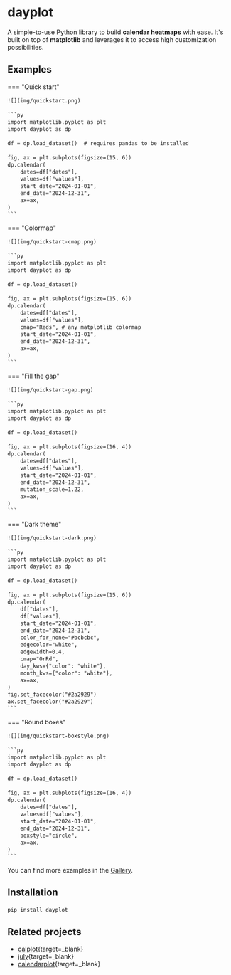 # dayplot

A simple-to-use Python library to build **calendar heatmaps** with ease. It's built on top of **matplotlib** and leverages it to access high customization possibilities.

## Examples

=== "Quick start"

    ![](img/quickstart.png)

    ```py
    import matplotlib.pyplot as plt
    import dayplot as dp

    df = dp.load_dataset()  # requires pandas to be installed

    fig, ax = plt.subplots(figsize=(15, 6))
    dp.calendar(
        dates=df["dates"],
        values=df["values"],
        start_date="2024-01-01",
        end_date="2024-12-31",
        ax=ax,
    )
    ```

=== "Colormap"

    ![](img/quickstart-cmap.png)

    ```py
    import matplotlib.pyplot as plt
    import dayplot as dp

    df = dp.load_dataset()

    fig, ax = plt.subplots(figsize=(15, 6))
    dp.calendar(
        dates=df["dates"],
        values=df["values"],
        cmap="Reds", # any matplotlib colormap
        start_date="2024-01-01",
        end_date="2024-12-31",
        ax=ax,
    )
    ```

=== "Fill the gap"

    ![](img/quickstart-gap.png)

    ```py
    import matplotlib.pyplot as plt
    import dayplot as dp

    df = dp.load_dataset()

    fig, ax = plt.subplots(figsize=(16, 4))
    dp.calendar(
        dates=df["dates"],
        values=df["values"],
        start_date="2024-01-01",
        end_date="2024-12-31",
        mutation_scale=1.22,
        ax=ax,
    )
    ```

=== "Dark theme"

    ![](img/quickstart-dark.png)

    ```py
    import matplotlib.pyplot as plt
    import dayplot as dp

    df = dp.load_dataset()

    fig, ax = plt.subplots(figsize=(15, 6))
    dp.calendar(
        df["dates"],
        df["values"],
        start_date="2024-01-01",
        end_date="2024-12-31",
        color_for_none="#bcbcbc",
        edgecolor="white",
        edgewidth=0.4,
        cmap="OrRd",
        day_kws={"color": "white"},
        month_kws={"color": "white"},
        ax=ax,
    )
    fig.set_facecolor("#2a2929")
    ax.set_facecolor("#2a2929")
    ```

=== "Round boxes"

    ![](img/quickstart-boxstyle.png)

    ```py
    import matplotlib.pyplot as plt
    import dayplot as dp

    df = dp.load_dataset()

    fig, ax = plt.subplots(figsize=(16, 4))
    dp.calendar(
        dates=df["dates"],
        values=df["values"],
        start_date="2024-01-01",
        end_date="2024-12-31",
        boxstyle="circle",
        ax=ax,
    )
    ```

You can find more examples in the [Gallery](gallery).

## Installation

```bash
pip install dayplot
```

## Related projects

- [calplot](https://github.com/tomkwok/calplot){target=\_blank}
- [july](https://github.com/e-hulten/july){target=\_blank}
- [calendarplot](https://github.com/dhowland/calendarplot){target=\_blank}

<br><br>
